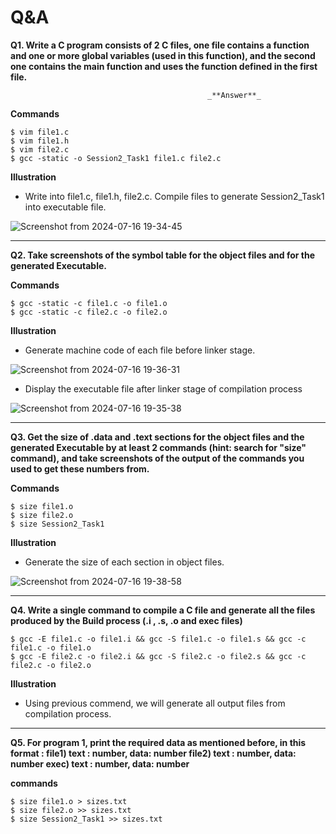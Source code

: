 # Q&A

**Q1. Write a C program consists of 2 C files, one file contains a function and one or more global variables (used in this function), and the second one contains the main function and uses the function defined in the first file.**

                                                _**Answer**_

**Commands**
```
$ vim file1.c
$ vim file1.h
$ vim file2.c
$ gcc -static -o Session2_Task1 file1.c file2.c
```

**Illustration**
+ Write into file1.c, file1.h, file2.c. Compile files to generate Session2_Task1 into executable file.
    
![Screenshot from 2024-07-16 19-34-45](https://github.com/user-attachments/assets/2ef68618-cc9e-436e-86c1-dc881dab6c38)

------------------------------------------------------------------------------------------------------------------

**Q2. Take screenshots of the symbol table for the object files and for the generated Executable.**

**Commands**
```
$ gcc -static -c file1.c -o file1.o
$ gcc -static -c file2.c -o file2.o
```

**Illustration**
+ Generate machine code of each file before linker stage.

![Screenshot from 2024-07-16 19-36-31](https://github.com/user-attachments/assets/13e50562-874d-4e28-bd85-bcf2c7f71431)

+ Display the executable file after linker stage of compilation process

![Screenshot from 2024-07-16 19-35-38](https://github.com/user-attachments/assets/8261a0c9-2b26-432a-b9f2-164fb13bc110)

------------------------------------------------------------------------------------------------------------------

**Q3. Get the size of .data and .text sections for the object files and the generated Executable by at least 2
   commands (hint: search for "size" command), and take screenshots of the output of the commands you used
   to get these numbers from.**

**Commands**
```
$ size file1.o
$ size file2.o
$ size Session2_Task1
```

**Illustration** 
+ Generate the size of each section in object files.

![Screenshot from 2024-07-16 19-38-58](https://github.com/user-attachments/assets/530643d8-5128-4bf8-ac07-322d7dbfc843)

--------------------------------------------------------------------------------------------------------------------

**Q4. Write a single command to compile a C file and generate all the files produced by the Build process (.i , .s, .o and exec files)**

```
$ gcc -E file1.c -o file1.i && gcc -S file1.c -o file1.s && gcc -c file1.c -o file1.o
$ gcc -E file2.c -o file2.i && gcc -S file2.c -o file2.s && gcc -c file2.c -o file2.o
```
**Illustration**
+ Using previous commend, we will generate all output files from compilation process.

-------------------------------------------------------------------------------------------------------------------

**Q5. For program 1, print the required data as mentioned before, in this format : 
file1) text : number, data: number
file2) text : number, data: number
exec) text : number, data: number**


**commands**
```
$ size file1.o > sizes.txt
$ size file2.o >> sizes.txt
$ size Session2_Task1 >> sizes.txt
```


